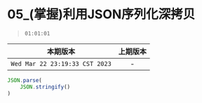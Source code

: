# 05_(掌握)利用JSON序列化深拷贝

> `01:01:01`

|本期版本|上期版本
|:---:|:---:
`Wed Mar 22 23:19:33 CST 2023` | -

```javascript
JSON.parse(
	JSON.stringify()
)
```